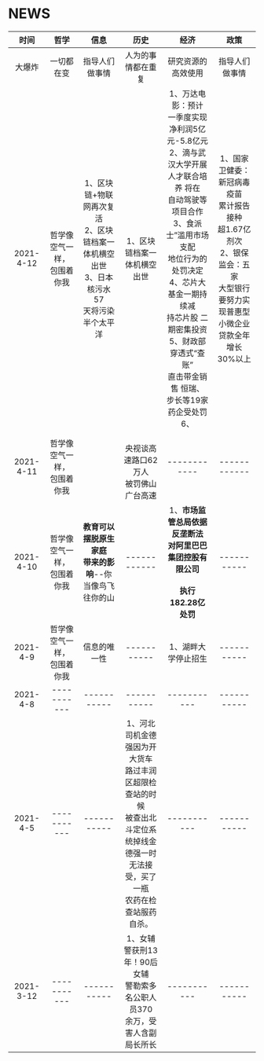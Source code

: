 # NEWS



| 时间 | 哲学 | 信息 | 历史 | 经济 | 政策 |
| :------: | :------: | :------: |:------: | :------: | :------: |
| 大爆炸     | 一切都在变     | 指导人们做事情     | 人为的事情都在重复     | 研究资源的高效使用     | 指导人们做事情     |
| 2021-4-12 | 哲学像空气一样，<br/>包围着你我</br> | 1、区块链+物联网再次复活<br/>2、区块链档案一体机横空出世<br/>3、日本核污水57<br/>天将污染半个太平洋 | 1、区块链档案一体机横空出世 | 1、万达电影：预计<br/>一季度实现<br/>净利润5亿元-5.8亿元<br>2、滴与武汉大学开展<br/>人才联合培养 将在<br/>自动驾驶等项目合作<br/>3、食派士”滥用市场支配<br/>地位行为的处罚决定<br/>4、芯片大基金一期持续减<br/>持芯片股 二期密集投资<br/>5、财政部穿透式“查账”<br/>直击带金销售 恒瑞、<br/>步长等19家药企受处罚6、 | 1、国家卫健委：新冠病毒疫苗<br/>累计报告接种<br/>超1.67亿剂次<br/>2、银保监会：五家<br/>大型银行要努力实<br/>现普惠型小微企业<br/>贷款全年增长<br/>30%以上 |
| 2021-4-11 | 哲学像空气一样，<br/>包围着你我 |  | <br>央视谈高速路口62万人<br>被罚佛山广台高速 | ------------ | ------------ |
| 2021-4-10 | 哲学像空气一样，<br/>包围着你我 | **教育可以摆脱原生家庭**<br>**带来的影响**--你当像鸟飞往你的山 | ------------ | 1、**市场监管总局依据反垄断法<br>对阿里巴巴集团控股有限公司<br/><br/>执行182.28亿处罚** | ----------- |
| 2021-4-9 | 哲学像空气一样，<br>包围着你我</br> | 信息的唯一性 | ----------- | 1、湖畔大学停止招生 | ----------- |
| 2021-4-8 | ----------- |  -----------   | ----------- | ----------- | ----------- |
| 2021-4-5 | ----------- | ----------- | 1、河北司机金德强因为开大货车<br/>路过丰润区超限检查站的时候<br/>被查出北斗定位系统掉线金<br/>德强一时无法接受，买了一瓶<br/>农药在检查站服药自杀。 | ----------- | ----------- |
| 2021-3-12 | ----------- | ----------- | 1、女辅警获刑13年！90后女辅<br/>警勒索多名公职人员370<br/>余万，受害人含副局长所长 | ----------- | ----------- |